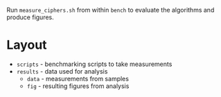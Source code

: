 Run `measure_ciphers.sh` from within `bench` to evaluate the algorithms and produce figures.

# Layout

* `scripts` - benchmarking scripts to take measurements
* `results` - data used for analysis
  * `data` - measurements from samples
  * `fig` - resulting figures from analysis